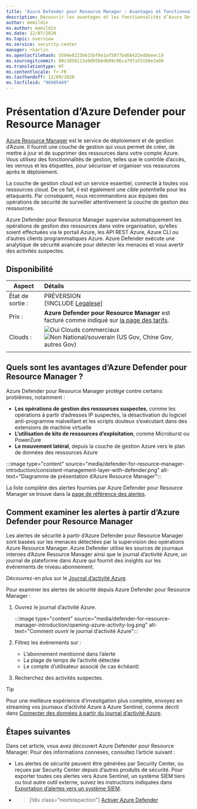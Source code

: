 ```yaml
---
title: 'Azure Defender pour Resource Manager : Avantages et fonctionnalités'
description: Découvrir les avantages et les fonctionnalités d’Azure Defender pour Resource Manager
author: memildin
ms.author: memildin
ms.date: 12/07/2020
ms.topic: overview
ms.service: security-center
manager: rkarlin
ms.openlocfilehash: 5594e8225b615bf6e1af5077bd68422edbbeec19
ms.sourcegitcommit: 80c1056113a9d65b6db69c06ca79fa531b9e3a00
ms.translationtype: HT
ms.contentlocale: fr-FR
ms.lasthandoff: 12/09/2020
ms.locfileid: "96905449"
---
```

# <a name="introduction-to-azure-defender-for-resource-manager"></a>Présentation d’Azure Defender pour Resource Manager

[Azure Resource Manager](../azure-resource-manager/management/overview.md) est le service de déploiement et de gestion d’Azure. Il fournit une couche de gestion qui vous permet de créer, de mettre à jour et de supprimer des ressources dans votre compte Azure. Vous utilisez des fonctionnalités de gestion, telles que le contrôle d’accès, les verrous et les étiquettes, pour sécuriser et organiser vos ressources après le déploiement.

La couche de gestion cloud est un service essentiel, connecté à toutes vos ressources cloud. De ce fait, il est également une cible potentielle pour les attaquants. Par conséquent, nous recommandons aux équipes des opérations de sécurité de surveiller attentivement la couche de gestion des ressources. 

Azure Defender pour Resource Manager supervise automatiquement les opérations de gestion des ressources dans votre organisation, qu’elles soient effectuées via le portail Azure, les API REST Azure, Azure CLI ou d’autres clients programmatiques Azure. Azure Defender exécute une analytique de sécurité avancée pour détecter les menaces et vous avertir des activités suspectes.

## <a name="availability"></a>Disponibilité

|Aspect|Détails|
|----|:----|
|État de sortie :|PRÉVERSION<br>[!INCLUDE [Legalese](../../includes/security-center-preview-legal-text.md)] |
|Prix :|**Azure Defender pour Resource Manager** est facturé comme indiqué sur [la page des tarifs](security-center-pricing.md).|
|Clouds :|![Oui](./media/icons/yes-icon.png) Clouds commerciaux<br>![Non](./media/icons/no-icon.png) National/souverain (US Gov, Chine Gov, autres Gov)|
|||

## <a name="what-are-the-benefits-of-azure-defender-for-resource-manager"></a>Quels sont les avantages d’Azure Defender pour Resource Manager ?

Azure Defender pour Resource Manager protège contre certains problèmes, notamment :

- **Les opérations de gestion des ressources suspectes**, comme les opérations à partir d’adresses IP suspectes, la désactivation du logiciel anti-programme malveillant et les scripts douteux s’exécutant dans des extensions de machine virtuelle
- **L’utilisation de kits de ressources d’exploitation**, comme Microburst ou PowerZure
- **Le mouvement latéral**, depuis la couche de gestion Azure vers le plan de données des ressources Azure

:::image type="content" source="media/defender-for-resource-manager-introduction/consistent-management-layer-with-defender.png" alt-text="Diagramme de présentation d’Azure Resource Manager":::

La liste complète des alertes fournies par Azure Defender pour Resource Manager se trouve dans la [page de référence des alertes](alerts-reference.md#alerts-resourcemanager).


 ## <a name="how-to-investigate-alerts-from-azure-defender-for-resource-manager"></a>Comment examiner les alertes à partir d’Azure Defender pour Resource Manager

Les alertes de sécurité à partir d’Azure Defender pour Resource Manager sont basées sur les menaces détectées par la supervision des opérations Azure Resource Manager. Azure Defender utilise les sources de journaux internes d’Azure Resource Manager ainsi que le journal d’activité Azure, un journal de plateforme dans Azure qui fournit des insights sur les événements de niveau abonnement.

Découvrez-en plus sur le [Journal d’activité Azure](../azure-monitor/platform/activity-log.md).

Pour examiner les alertes de sécurité depuis Azure Defender pour Resource Manager :

1. Ouvrez le journal d’activité Azure.

    :::image type="content" source="media/defender-for-resource-manager-introduction/opening-azure-activity-log.png" alt-text="Comment ouvrir le journal d’activité Azure":::

1. Filtrez les événements sur :
    - L’abonnement mentionné dans l’alerte
    - La plage de temps de l’activité détectée
    - Le compte d’utilisateur associé (le cas échéant)

1. Recherchez des activités suspectes.

> [!TIP]
> Pour une meilleure expérience d’investigation plus complète, envoyez en streaming vos journaux d’activité Azure à Azure Sentinel, comme décrit dans [Connecter des données à partir du journal d’activité Azure](../sentinel/connect-azure-activity.md).



## <a name="next-steps"></a>Étapes suivantes

Dans cet article, vous avez découvert Azure Defender pour Resource Manager. Pour des informations connexes, consultez l’article suivant : 

- Les alertes de sécurité peuvent être générées par Security Center, ou reçues par Security Center depuis d’autres produits de sécurité. Pour exporter toutes ces alertes vers Azure Sentinel, un système SIEM tiers ou tout autre outil externe, suivez les instructions indiquées dans [Exportation d’alertes vers un système SIEM](continuous-export.md).

- > [!div class="nextstepaction"]
    > [Activer Azure Defender](security-center-pricing.md)
